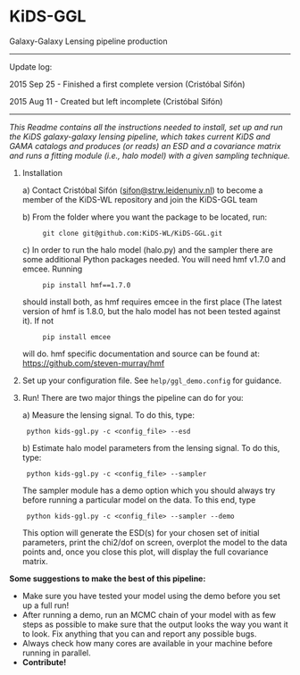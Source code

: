 # KiDS-GGL
Galaxy-Galaxy Lensing pipeline production

---
Update log:

2015 Sep 25 - Finished a first complete version (Cristóbal Sifón)

2015 Aug 11 - Created but left incomplete (Cristóbal Sifón)

---

*This Readme contains all the instructions needed to install, set up and run
the KiDS galaxy-galaxy lensing pipeline, which takes current KiDS and GAMA
catalogs and produces (or reads) an ESD and a covariance matrix and runs a
fitting module (i.e., halo model) with a given sampling technique.*

1. Installation

    a) Contact Cristóbal Sifón (sifon@strw.leidenuniv.nl) to become a member
       of the KiDS-WL repository and join the KiDS-GGL team


    b) From the folder where you want the package to be located, run:

            git clone git@github.com:KiDS-WL/KiDS-GGL.git

    c) In order to run the halo model (halo.py) and the sampler there are some additional Python packages needed. You will need hmf v1.7.0 and emcee. Running
            
            pip install hmf==1.7.0
            
    should install both, as hmf requires emcee in the first place (The latest version of hmf is 1.8.0, but the halo model has not been tested against it). If not
    
            pip install emcee
            
    will do. hmf specific documentation and source can be found at: https://github.com/steven-murray/hmf

2. Set up your configuration file. See `help/ggl_demo.config` for guidance.

3. Run! There are two major things the pipeline can do for you:

    a) Measure the lensing signal. To do this, type:

        python kids-ggl.py -c <config_file> --esd

    b) Estimate halo model parameters from the lensing signal. To do this, type:

        python kids-ggl.py -c <config_file> --sampler

    The sampler module has a demo option which you should always try before running a particular model on the data. To this end, type

        python kids-ggl.py -c <config_file> --sampler --demo

    This option will generate the ESD(s) for your chosen set of initial parameters, print the chi2/dof on screen, overplot the model to the data points and, once you close this plot, will display the full covariance matrix.

**Some suggestions to make the best of this pipeline:**

- Make sure you have tested your model using the demo before you set up a full run!
- After running a demo, run an MCMC chain of your model with as few steps as possible to make sure that the output looks the way you want it to look. Fix anything that you can and report any possible bugs.
- Always check how many cores are available in your machine before running in parallel.
- **Contribute!**
